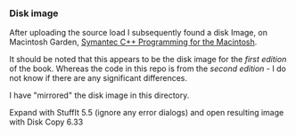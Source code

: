 ### Disk image

After uploading the source load I subsequently found a disk Image, on Macintosh Garden, [Symantec C++ Programming for the Macintosh](https://macintoshgarden.org/apps/symantec-c-programming-the-macintosh).

It should be noted that this appears to be the disk image for the *first edition* of the book. Whereas the code in this repo is from the *second edition* - I do not know if there are any significant differences.

I have "mirrored" the disk image in this directory.

Expand with StuffIt 5.5 (ignore any error dialogs) and open resulting image with Disk Copy 6.33
